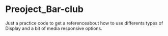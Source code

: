 # Preoject_Bar-club
Just a practice code to get a referenceabout how to use differents types of Display and a bit of media responsive options.
